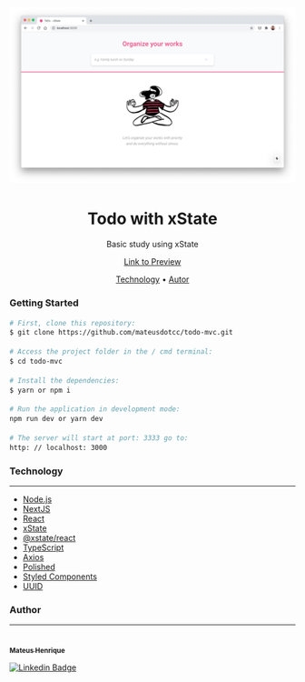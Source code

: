 <h1 align="center">
  <img alt="Todo - xState" title="ToDo MVC - xState" src="./src/assets/images/git-banner.png" />
</h1>

<h1 align="center">
  Todo with xState
</h1>
<p align="center">Basic study using xState</p>

<p align="center">
  <a href="https://todo-mvc-tau.vercel.app/">Link to Preview</a>
</p>

<p align="center">
 <a href="#technology">Technology</a> •
 <a href="#author">Autor</a>
</p>

### Getting Started

```bash
# First, clone this repository:
$ git clone https://github.com/mateusdotcc/todo-mvc.git

# Access the project folder in the / cmd terminal:
$ cd todo-mvc

# Install the dependencies:
$ yarn or npm i

# Run the application in development mode:
npm run dev or yarn dev

# The server will start at port: 3333 go to:
http: // localhost: 3000
```

### Technology

---

- [Node.js](https://nodejs.org/en/)
- [NextJS](https://nextjs.org/)
- [React](https://pt-br.reactjs.org/)
- [xState](https://xstate.js.org/)
- [@xstate/react](https://github.com/davidkpiano/xstate/tree/master/packages/xstate-react)
- [TypeScript](https://www.typescriptlang.org/)
- [Axios](https://github.com/axios/axios)
- [Polished](https://polished.js.org/)
- [Styled Components](https://styled-components.com/)
- [UUID](https://www.npmjs.com/package/uuidv4)

### Author

---

<a href="http://mateus.cc/">
  <img style="border-radius: 50%;" src="https://avatars1.githubusercontent.com/u/1136951?s=460&u=8c98c3321dba4acb4ccceff196c5df2c073133b5&v=4" width="100px;" alt=""/>
  <br />
  <sub>
    <b>Mateus Henrique</b>
  </sub>
</a>

[![Linkedin Badge](https://img.shields.io/badge/-Mateus-blue?style=flat-square&logo=Linkedin&logoColor=white&link=https://www.linkedin.com/in/mateusdotcc/)](https://www.linkedin.com/in/mateusdotcc/)

